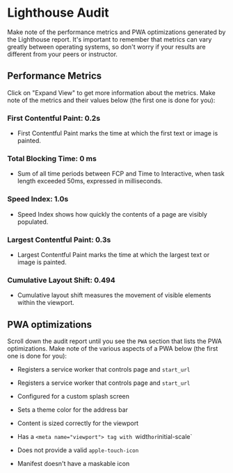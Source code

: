# Lighthouse Audit

Make note of the performance metrics and PWA optimizations generated by the Lighthouse report. It's important to remember that metrics can vary greatly between operating systems, so don't worry if your results are different from your peers or instructor.

## Performance Metrics

Click on "Expand View" to get more information about the metrics. Make note of the metrics and their values below (the first one is done for you):

### First Contentful Paint: 0.2s

- First Contentful Paint marks the time at which the first text or image is painted.

### Total Blocking Time: 0 ms

- Sum of all time periods between FCP and Time to Interactive, when task length exceeded 50ms, expressed in milliseconds.

### Speed Index: 1.0s

- Speed Index shows how quickly the contents of a page are visibly populated.

### Largest Contentful Paint: 0.3s

- Largest Contentful Paint marks the time at which the largest text or image is painted.

### Cumulative Layout Shift: 0.494

- Cumulative layout shift measures the movement of visible elements within the viewport.

## PWA optimizations

Scroll down the audit report until you see the `PWA` section that lists the PWA optimizations. Make note of the various aspects of a PWA below (the first one is done for you):

- Registers a service worker that controls page and `start_url`

* Registers a service worker that controls page and `start_url`

* Configured for a custom splash screen

* Sets a theme color for the address bar

* Content is sized correctly for the viewport

* Has a `<meta name="viewport"> tag with `width`or`initial-scale`

* Does not provide a valid `apple-touch-icon`

* Manifest doesn't have a maskable icon

